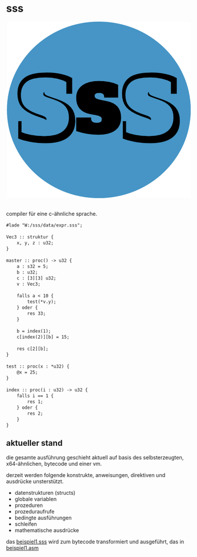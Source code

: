 # sss
<p align="center">
    <img src="https://github.com/Urquelle/sss/blob/master/misc/sss.png" />
    <br /><br />
</p>

compiler für eine c-ähnliche sprache.

```sss
#lade "W:/sss/data/expr.sss";

Vec3 :: struktur {
    x, y, z : u32;
}

master :: proc() -> u32 {
    a : s32 = 5;
    b : u32;
    c : [3][3] u32;
    v : Vec3;

    falls a < 10 {
        test(*v.y);
    } oder {
        res 33;
    }

    b = index(1);
    c[index(2)][b] = 15;

    res c[2][b];
}

test :: proc(x : *u32) {
    @x = 25;
}

index :: proc(i : u32) -> u32 {
    falls i == 1 {
        res 1;
    } oder {
        res 2;
    }
}
```

## aktueller stand

die gesamte ausführung geschieht aktuell auf basis des selbsterzeugten, x64-ähnlichen, bytecode und einer vm.

derzeit werden folgende konstrukte, anweisungen, direktiven und ausdrücke unsterstützt.

* datenstrukturen (structs)
* globale variablen
* prozeduren
* prozeduraufrufe
* bedingte ausführungen
* schleifen
* mathematische ausdrücke

das [beispiel1.sss](https://github.com/Urquelle/sss/tree/dev/beispiel/beispiel1.sss) wird zum bytecode transformiert und ausgeführt, das in [beispiel1.asm](https://github.com/Urquelle/sss/tree/dev/beispiel/beispiel1.asm)
